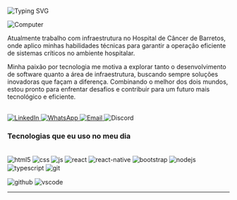 ![Typing SVG](https://readme-typing-svg.demolab.com?font=Fira+Code&size=29&pause=1500&weight=900&duration=3500&color=FFFFFF&background=FFFFFF00&vCenter=true&width=1100&height=60&lines=👋👋+Olá.+Meu+nome+é+Vitor,+e+eu+sou+um+Desenvolvedor+Front-End!)

![Computer](https://media2.giphy.com/media/v1.Y2lkPTc5MGI3NjExcTFrNmM2MXMxNDIzNnl2c2JvNzJ6bGdoaWtsMnRvYWZibDlncmdkciZlcD12MV9pbnRlcm5hbF9naWZfYnlfaWQmY3Q9Zw/citBl9yPwnUOs/giphy.gif)


Atualmente trabalho com infraestrutura no Hospital de Câncer de Barretos, onde aplico minhas habilidades técnicas para garantir a operação eficiente de sistemas críticos no ambiente hospitalar.

Minha paixão por tecnologia me motiva a explorar tanto o desenvolvimento de software quanto a área de infraestrutura, buscando sempre soluções inovadoras que façam a diferença. Combinando o melhor dos dois mundos, estou pronto para enfrentar desafios e contribuir para um futuro mais tecnológico e eficiente.

<div style="display: inline_block"><br/>
  <a href="https://www.linkedin.com/in/vfmj/" target="_blank">
    <img src="https://img.shields.io/badge/LinkedIn-0077B5?style=for-the-badge&logo=linkedin&logoColor=white" alt="LinkedIn" />
  </a>
  <a href="https://wa.me/5517981117587" target="_blank">
    <img src="https://img.shields.io/badge/WhatsApp-25D366?style=for-the-badge&logo=whatsapp&logoColor=white" alt="WhatsApp" />
  </a>
  <a href="mailto:vitor.justino@faculdadebarretos.com.br">
    <img src="https://img.shields.io/badge/Outlook-0078D4?style=for-the-badge&logo=microsoft-outlook&logoColor=white" alt="Email" />
  </a>
  <span title="Lil Devon#8364">
    <img src="https://img.shields.io/badge/Discord-7289DA?style=for-the-badge&logo=discord&logoColor=white" alt="Discord" />
  </span>
</div>



### Tecnologias que eu uso no meu dia

<div style="display: inline_block"><br/>
  <img align="center" alt="html5" src="https://img.shields.io/badge/HTML5-E34F26?style=for-the-badge&logo=html5&logoColor=white" />
  <img align="center" alt="css" src="https://img.shields.io/badge/CSS3-1572B6?style=for-the-badge&logo=css3&logoColor=white" />
  <img align="center" alt="js" src="https://img.shields.io/badge/JavaScript-F7DF1E?style=for-the-badge&logo=javascript&logoColor=black" />
  <img align="center" alt="react" src="https://img.shields.io/badge/React-61DAFB?style=for-the-badge&logo=react&logoColor=black" />
  <img align="center" alt="react-native" src="https://img.shields.io/badge/React_Native-20232A?style=for-the-badge&logo=react&logoColor=61DAFB" />
  <img align="center" alt="bootstrap" src="https://img.shields.io/badge/Bootstrap-7952B3?style=for-the-badge&logo=bootstrap&logoColor=white" />
  <img align="center" alt="nodejs" src="https://img.shields.io/badge/Node.js-339933?style=for-the-badge&logo=nodedotjs&logoColor=white" />
  <img align="center" alt="typescript" src="https://img.shields.io/badge/TypeScript-3178C6?style=for-the-badge&logo=typescript&logoColor=white" />
  <img align="center" alt="git" src="https://img.shields.io/badge/Git-F05032?style=for-the-badge&logo=git&logoColor=white" />
  <p></p>
  <img align="center" alt="github" src="https://img.shields.io/badge/GitHub-181717?style=for-the-badge&logo=github&logoColor=white" />
  <img align="center" alt="vscode" src="https://img.shields.io/badge/VSCode-007ACC?style=for-the-badge&logo=visual-studio-code&logoColor=white" />
</div>

<p><hr>


